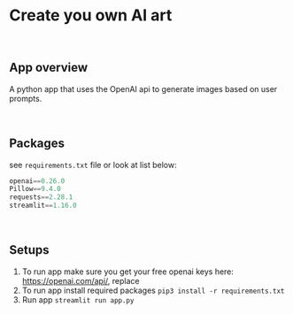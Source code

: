 # Create you own AI art 

<br>

## App overview

A python app that uses the OpenAI api to generate images based on user prompts.

<br>

## Packages

see `requirements.txt` file or look at list below:

```python
openai==0.26.0
Pillow==9.4.0
requests==2.28.1
streamlit==1.16.0
```

<br>


## Setups

1. To run app make sure you get your free openai keys here: https://openai.com/api/, replace 
2. To run app install required packages `pip3 install -r requirements.txt`
3. Run app `streamlit run app.py`




